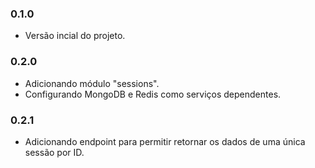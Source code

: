 ### 0.1.0
- Versão incial do projeto.

### 0.2.0
- Adicionando módulo "sessions".
- Configurando MongoDB e Redis como serviços dependentes.

### 0.2.1
- Adicionando endpoint para permitir retornar os dados de uma única sessão por ID.